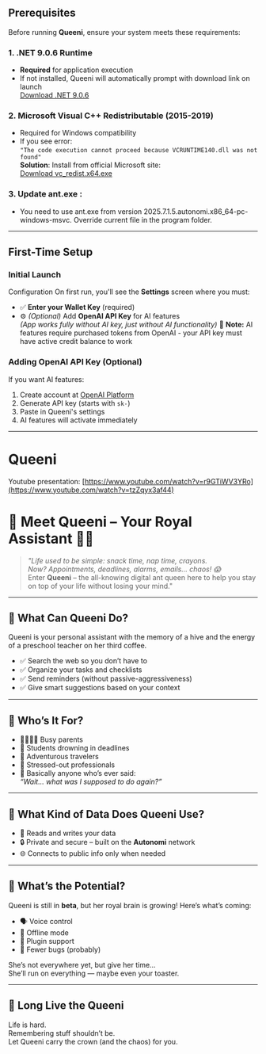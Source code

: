 ## Prerequisites

Before running **Queeni**, ensure your system meets these requirements:

### 1. .NET 9.0.6 Runtime
- **Required** for application execution
- If not installed, Queeni will automatically prompt with download link on launch  
  [Download .NET 9.0.6](https://dotnet.microsoft.com/download/dotnet/9.0)

### 2. Microsoft Visual C++ Redistributable (2015-2019)
- Required for Windows compatibility
- If you see error:  
  `"The code execution cannot proceed because VCRUNTIME140.dll was not found"`  
  **Solution**: Install from official Microsoft site:  
  [Download vc_redist.x64.exe](https://aka.ms/vs/16/release/vc_redist.x64.exe)
### 3. Update ant.exe  :
- You need to use ant.exe from version 2025.7.1.5.autonomi.x86_64-pc-windows-msvc. Override current file in the program folder.
---

## First-Time Setup

### Initial Launch
Configuration
  On first run, you'll see the **Settings** screen where you must:
   - ✅ **Enter your Wallet Key** (required)
   - ⚙️ *(Optional)* Add **OpenAI API Key** for AI features  
     *(App works fully without AI key, just without AI functionality)*
     🔹 **Note:** AI features require purchased tokens from OpenAI - your API key must have active credit balance to work

### Adding OpenAI API Key (Optional)
If you want AI features:
1. Create account at [OpenAI Platform](https://platform.openai.com)
2. Generate API key (starts with `sk-`)
3. Paste in Queeni's settings
4. AI features will activate immediately

---

# Queeni 
Youtube presentation: [https://www.youtube.com/watch?v=r9GTiWV3YRo](https://www.youtube.com/watch?v=tzZqyx3af44)

# 👑 Meet Queeni – Your Royal Assistant 🐜📱

> _"Life used to be simple: snack time, nap time, crayons.  
Now? Appointments, deadlines, alarms, emails… chaos! 😱_  
Enter **Queeni** – the all-knowing digital ant queen here to help you stay on top of your life without losing your mind."

---

## 🔧 What Can Queeni Do?

Queeni is your personal assistant with the memory of a hive and the energy of a preschool teacher on her third coffee.

- ✅ Search the web so you don’t have to  
- ✅ Organize your tasks and checklists  
- ✅ Send reminders (without passive-aggressiveness)  
- ✅ Give smart suggestions based on your context  

---

## 🎯 Who’s It For?

- 👨‍👩‍👧‍👦 Busy parents  
- 🎒 Students drowning in deadlines  
- 🛫 Adventurous travelers  
- 👔 Stressed-out professionals  
- 📅 Basically anyone who’s ever said:  
  _“Wait… what was I supposed to do again?”_

---

## 📂 What Kind of Data Does Queeni Use?

- 🔁 Reads and writes your data  
- 🔒 Private and secure – built on the **Autonomi** network  
- 🌐 Connects to public info only when needed  

---

## 🚀 What’s the Potential?

Queeni is still in **beta**, but her royal brain is growing! Here’s what’s coming:

- 🗣️ Voice control  
- 📶 Offline mode  
- 🧩 Plugin support  
- 🐛 Fewer bugs (probably)

She’s not everywhere yet, but give her time…  
She’ll run on everything — maybe even your toaster.

---

## 👑 Long Live the Queeni

Life is hard.  
Remembering stuff shouldn’t be.  
Let Queeni carry the crown (and the chaos) for you.
